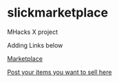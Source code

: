 # slickmarketplace
MHacks X project

Adding Links below

[Marketplace](bit.ly/slickresale)

[Post your items you want to sell here](bit.ly/slickresalelist)
